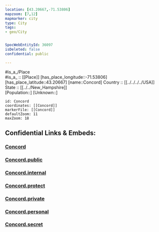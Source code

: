 ```yaml
---
location: [43.20667,-71.53806] 
mapzoom: [7,12] 
mapmarker: city 
type: City
tags:
- geo/City


SpocWebEntityId: 36097
isDeleted: false
confidential: public

---
```

#is_a_/Place  
#is_a_ :: [[Place]] 
[has_place_longitude::-71.53806] 
[has_place_latitude::43.20667] 
[name::Concord] 
Country :: [[../../../../USA]]  
State :: [[../../New_Hampshire]]  
[Population::] 
[Unknown::] 


```leaflet
id: Concord
coordinates: [[Concord]] 
markerFile: [[Concord]] 
defaultZoom: 11 
maxZoom: 18
```


## Confidential Links & Embeds: 

### [Concord](/_Standards/Earth/Continent/America~North/USA/USA~Eastern/New_Hampshire/counties~New_Hampshire/Merrimack,County/cities~Merrimack/Concord.md) 

### [Concord.public](/_public/Earth/Continent/America~North/USA/USA~Eastern/New_Hampshire/counties~New_Hampshire/Merrimack,County/cities~Merrimack/Concord.public.md) 

### [Concord.internal](/_internal/Earth/Continent/America~North/USA/USA~Eastern/New_Hampshire/counties~New_Hampshire/Merrimack,County/cities~Merrimack/Concord.internal.md) 

### [Concord.protect](/_protect/Earth/Continent/America~North/USA/USA~Eastern/New_Hampshire/counties~New_Hampshire/Merrimack,County/cities~Merrimack/Concord.protect.md) 

### [Concord.private](/_private/Earth/Continent/America~North/USA/USA~Eastern/New_Hampshire/counties~New_Hampshire/Merrimack,County/cities~Merrimack/Concord.private.md) 

### [Concord.personal](/_personal/Earth/Continent/America~North/USA/USA~Eastern/New_Hampshire/counties~New_Hampshire/Merrimack,County/cities~Merrimack/Concord.personal.md) 

### [Concord.secret](/_secret/Earth/Continent/America~North/USA/USA~Eastern/New_Hampshire/counties~New_Hampshire/Merrimack,County/cities~Merrimack/Concord.secret.md)

